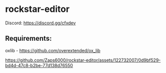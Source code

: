 # rockstar-editor
Discord: https://discord.gg/cfxdev
## Requirements: 
oxlib - https://github.com/overextended/ox_lib


https://github.com/Zaps6000/rockstar-editor/assets/122732007/0d9bf529-bd4d-47c8-b2be-77d138d76550

